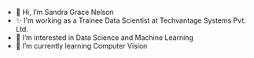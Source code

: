- 👋 Hi, I’m Sandra Grace Nelson
- ✨ I'm working as a Trainee Data Scientist at Techvantage Systems Pvt. Ltd.
- 👀 I’m interested in Data Science and Machine Learning
- 🌱 I’m currently learning Computer Vision

<!---
sandragrace-techvantage/sandragrace-techvantage is a ✨ special ✨ repository because its `README.md` (this file) appears on your GitHub profile.
You can click the Preview link to take a look at your changes.
--->
